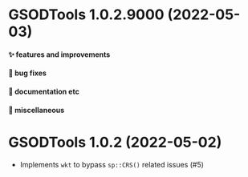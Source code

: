 # GSODTools 1.0.2.9000 (2022-05-03)

#### ✨ features and improvements

#### 🐛 bug fixes

#### 💬 documentation etc

#### 🍬 miscellaneous


# GSODTools 1.0.2 (2022-05-02)

* Implements `wkt` to bypass `sp::CRS()` related issues (#5)
